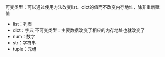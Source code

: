 可变类型：可以通过使用方法改变list、dict的值而不改变内存地址，除非重新赋值
- list：列表
- dict：字典
不可变类型：主要数据改变了相应的内存地址也就改变了
- num：数字
- str：字符串
- tuple：元组